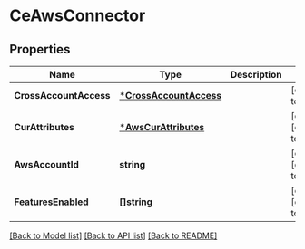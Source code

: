# CeAwsConnector

## Properties
Name | Type | Description | Notes
------------ | ------------- | ------------- | -------------
**CrossAccountAccess** | [***CrossAccountAccess**](CrossAccountAccess.md) |  | [default to null]
**CurAttributes** | [***AwsCurAttributes**](AwsCurAttributes.md) |  | [optional] [default to null]
**AwsAccountId** | **string** |  | [optional] [default to null]
**FeaturesEnabled** | **[]string** |  | [optional] [default to null]

[[Back to Model list]](../README.md#documentation-for-models) [[Back to API list]](../README.md#documentation-for-api-endpoints) [[Back to README]](../README.md)

